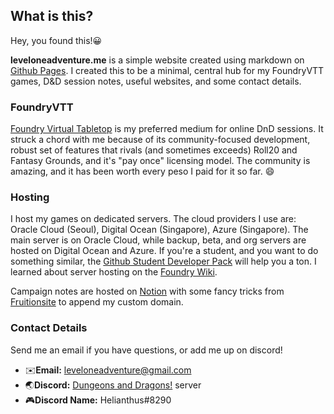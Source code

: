 ## What is this?
Hey, you found this!😀

**leveloneadventure.me** is a simple website created using markdown on [Github Pages](https://pages.github.com/ "Github Pages"). I created this to be a minimal, central hub for my FoundryVTT games, D&D session notes, useful websites, and some contact details. 

### FoundryVTT
[Foundry Virtual Tabletop](https://foundryvtt.com/ "Foundry virtual tabletop") is my preferred medium for online DnD sessions. It struck a chord with me because of its community-focused development, robust set of features that rivals (and sometimes exceeds) Roll20 and Fantasy Grounds, and it's "pay once" licensing model. The community is amazing, and it has been worth every peso I paid for it so far. 😄

### Hosting
I host my games on dedicated servers. The cloud providers I use are: Oracle Cloud (Seoul), Digital Ocean (Singapore), Azure (Singapore). The main server is on Oracle Cloud, while backup, beta, and org servers are hosted on Digital Ocean and Azure. If you're a student, and you want to do something similar, the [Github Student Developer Pack](https://education.github.com/pack "Github Student Developer Pack") will help you a ton. I learned about server hosting on the [Foundry Wiki](https://foundryvtt.wiki/en/home).

Campaign notes are hosted on [Notion](https://www.notion.so/ "Notion") with some fancy tricks from [Fruitionsite](https://fruitionsite.com/ "Fruitionsite") to append my custom domain.

### Contact Details
Send me an email if you have questions, or add me up on discord!
- ✉️**Email:** leveloneadventure@gmail.com
- 🌏**Discord:** [Dungeons and Dragons!](https://discord.gg/TaGUnUT5mG "Dungeons and Dragons!") server
- 🎮**Discord Name:** Helianthus#8290
